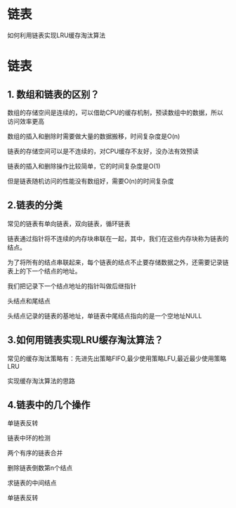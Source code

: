 # 链表



如何利用链表实现LRU缓存淘汰算法

<!--more-->
# 链表

## 1. 数组和链表的区别？

数组的存储空间是连续的，可以借助CPU的缓存机制，预读数组中的数据，所以访问效率更高

数组的插入和删除时需要做大量的数据搬移，时间复杂度是O(n)

链表的存储空间可以是不连续的，对CPU缓存不友好，没办法有效预读

链表的插入和删除操作比较简单，它的时间复杂度是O(1)

但是链表随机访问的性能没有数组好，需要O(n)的时间复杂度

## 2.链表的分类

常见的链表有单向链表，双向链表，循环链表

链表通过指针将不连续的内存块串联在一起，其中，我们在这些内存块称为链表的结点。

为了将所有的结点串联起来，每个链表的结点不止要存储数据之外，还需要记录链表上的下一个结点的地址。

我们把记录下一个结点地址的指针叫做后继指针

头结点和尾结点

头结点记录的链表的基地址，单链表中尾结点指向的是一个空地址NULL

## 3.如何用链表实现LRU缓存淘汰算法？

常见的缓存淘汰策略有：先进先出策略FIFO,最少使用策略LFU,最近最少使用策略LRU

实现缓存淘汰算法的思路

## 4.链表中的几个操作

单链表反转

链表中环的检测

两个有序的链表合并

删除链表倒数第n个结点

求链表的中间结点

单链表反转

